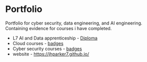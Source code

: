 # Portfolio
Portfolio for cyber security, data engineering, and AI engineering.
Containing evidence for courses i have completed.
- L7 AI and Data apprenticeship - [Diploma](courses/L7_AI_data_apprenticeship/readme.md)
- Cloud courses - [badges](courses/AWS/readme.md)
- Cyber security courses - [badges](courses/cyber_security/readme.md)
- website - https://jhparker7.github.io/
